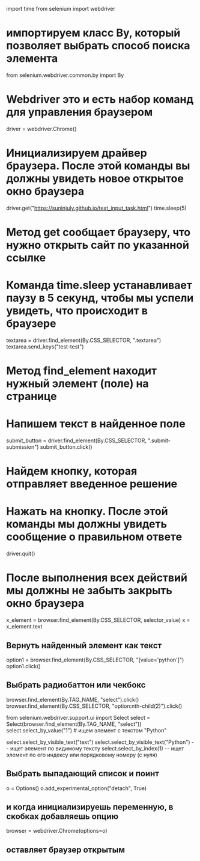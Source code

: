 import time
from selenium import webdriver
# импортируем класс By, который позволяет выбрать способ поиска элемента

from selenium.webdriver.common.by import By
# Webdriver это и есть набор команд для управления браузером

driver = webdriver.Chrome()
# Инициализируем драйвер браузера. После этой команды вы должны увидеть новое открытое окно браузера

driver.get("https://suninjuly.github.io/text_input_task.html")
time.sleep(5)
# Метод get сообщает браузеру, что нужно открыть сайт по указанной ссылке
# Команда time.sleep устанавливает паузу в 5 секунд, чтобы мы успели увидеть, что происходит в браузере

textarea = driver.find_element(By.CSS_SELECTOR, ".textarea")
textarea.send_keys("test-test")
# Метод find_element находит нужный элемент (поле) на странице
# Напишем текст в найденное поле

submit_button = driver.find_element(By.CSS_SELECTOR, ".submit-submission")
submit_button.click()

# Найдем кнопку, которая отправляет введенное решение
# Нажать на кнопку. После этой команды мы должны увидеть сообщение о правильном ответе

driver.quit()
# После выполнения всех действий мы должны не забыть закрыть окно браузера

x_element = browser.find_element(By.CSS_SELECTOR, selector_value)
x = x_element.text
## Вернуть найденный элемент как текст

option1 = browser.find_element(By.CSS_SELECTOR, "[value='python']")
option1.click()
## Выбрать радиобаттон или чекбокс

browser.find_element(By.TAG_NAME, "select").click()
browser.find_element(By.CSS_SELECTOR, "option:nth-child(2)").click()

from selenium.webdriver.support.ui import Select
select = Select(browser.find_element(By.TAG_NAME, "select"))
select.select_by_value("1") # ищем элемент с текстом "Python"

select.select_by_visible_text("text")
select.select_by_visible_text("Python") -- ищет элемент по видимому тексту
select.select_by_index(1) -- ищет элемент по его индексу или порядковому номеру (с нуля)

## Выбрать выпадающий список и поинт

o = Options()
o.add_experimental_option("detach", True)
## и когда инициализируешь переменную, в скобках добавляешь опцию
browser = webdriver.Chrome(options=o)
## оставляет браузер открытым
